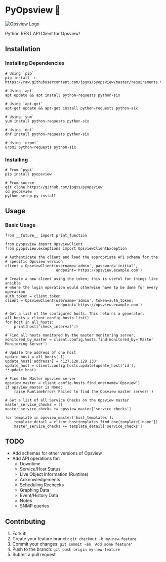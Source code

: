 # PyOpsview :snake:

![Opsview Logo](https://raw.githubusercontent.com/jpgxs/pyopsview/master/opsview.png)

Python REST API Client for Opsview!

## Installation

### Installing Dependencies

    # Using `pip`
    pip install -r https://raw.githubusercontent.com/jpgxs/pyopsview/master/requirements.txt

    # Using `apt`
    apt update && apt install python-requests python-six

    # Using `apt-get`
    apt-get update && apt-get install python-requests python-six

    # Using `yum`
    yum install python-requests python-six

    # Using `dnf`
    dnf install python-requests python-six

    # Using `urpmi`
    urpmi python-requests python-six

### Installing

    # From `pypi`
    pip install pyopsview

    # From source
    git clone https://github.com/jpgxs/pyopsview
    cd pyopsview
    python setup.py install

## Usage

### Basic Usage

    from __future__ import print_function

    from pyopsview import OpsviewClient
    from pyopsview.exceptions import OpsviewClientException

    # Authenticate the client and load the appropriate API schema for the
    # specific Opsview version
    client = OpsviewClient(username='admin', password='initial',
                           endpoint='https://opsview.example.com')

    # Create a new client using the token; this is useful for things like ansible
    # where the login operation would otherwise have to be done for every operation
    auth_token = client.token
    client = OpsviewClient(username='admin', token=auth_token,
                           endpoint='https://opsview.example.com')

    # Get a list of the configured hosts. This returns a generator.
    all_hosts = client.config.hosts.list()
    for host in all_hosts:
        print(host['check_interval'])

    # Find all hosts monitored by the master monitoring server.
    monitored_by_master = client.config.hosts.find(monitored_by='Master Monitoring Server')

    # Update the address of one host
    update_host = all_hosts[-1]
    update_host['address'] = '127.128.129.130'
    update_host = client.config.hosts.update(update_host['id'], **update_host)

    # Find the Master opsview server
    opsview_master = client.config.hosts.find_one(name='Opsview')
    if opsview_master is None:
        raise RuntimeError('Failed to find the Opsview master server!')

    # Get a list of all Service Checks on the Opsview master
    master_service_checks = []
    master_service_checks += opsview_master['service_checks']

    for template in opsview_master['host_templates']:
        template_detail = client.hosttemplates.find_one(template['name'])
        master_service_checks += template_detail['service_checks']


## TODO

* Add schemas for other versions of Opsview
* Add API operations for:
  * Downtime
  * Service/Host Status
  * Live Object Information (Runtime)
  * Acknowledgements
  * Scheduling Rechecks
  * Graphing Data
  * Event/History Data
  * Notes
  * SNMP queries


## Contributing

1. Fork it!
2. Create your feature branch: `git checkout -b my-new-feature`
3. Commit your changes: `git commit -am 'Add some feature'`
4. Push to the branch: `git push origin my-new-feature`
5. Submit a pull request
